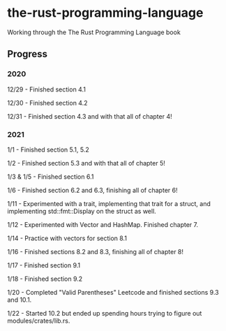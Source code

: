 # the-rust-programming-language

Working through the The Rust Programming Language book

## Progress

### 2020

<p>12/29 - Finished section 4.1</p>
<p>12/30 - Finished section 4.2</p>
<p>12/31 - Finished section 4.3 and with that all of chapter 4!</p>

### 2021

<p>1/1 - Finished section 5.1, 5.2</p>
<p>1/2 - Finished section 5.3 and with that all of chapter 5!</p>
<p>1/3 & 1/5 - Finished section 6.1</p>
<p>1/6 - Finished section 6.2 and 6.3, finishing all of chapter 6!</p>
<p>1/11 - Experimented with a trait, implementing that trait for a struct, and implementing std::fmt::Display on the struct as well.</p>
<p>1/12 - Experimented with Vector and HashMap. Finished chapter 7.</p>
<p>1/14 - Practice with vectors for section 8.1</p>
<p>1/16 - Finished sections 8.2 and 8.3, finishing all of chapter 8!</p>
<p>1/17 - Finished section 9.1</p>
<p>1/18 - Finished section 9.2</p>
<p>1/20 - Completed "Valid Parentheses" Leetcode and finished sections 9.3 and 10.1.</p>
<p>1/22 - Started 10.2 but ended up spending hours trying to figure out modules/crates/lib.rs.</p>
